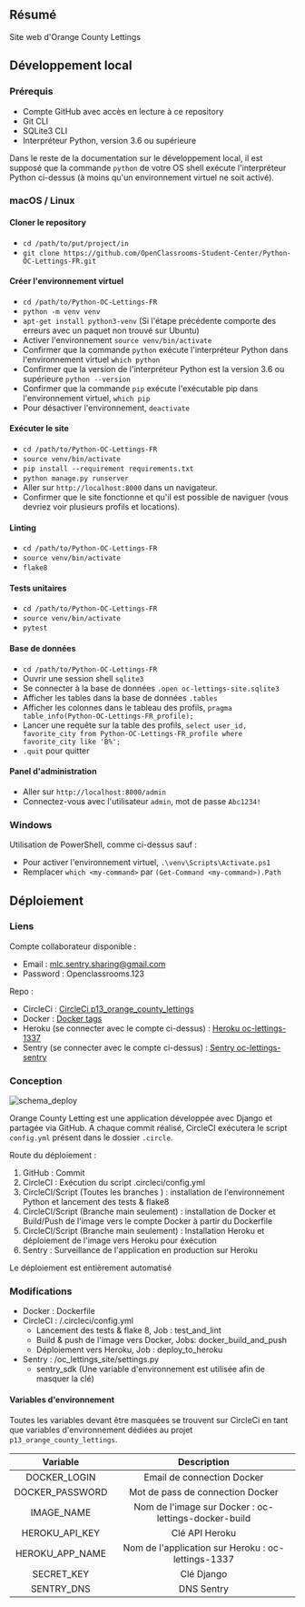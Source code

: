 ## Résumé

Site web d'Orange County Lettings

## Développement local

### Prérequis

- Compte GitHub avec accès en lecture à ce repository
- Git CLI
- SQLite3 CLI
- Interpréteur Python, version 3.6 ou supérieure

Dans le reste de la documentation sur le développement local, il est supposé que la commande `python` de votre OS shell exécute l'interpréteur Python ci-dessus (à moins qu'un environnement virtuel ne soit activé).

### macOS / Linux

#### Cloner le repository

- `cd /path/to/put/project/in`
- `git clone https://github.com/OpenClassrooms-Student-Center/Python-OC-Lettings-FR.git`

#### Créer l'environnement virtuel

- `cd /path/to/Python-OC-Lettings-FR`
- `python -m venv venv`
- `apt-get install python3-venv` (Si l'étape précédente comporte des erreurs avec un paquet non trouvé sur Ubuntu)
- Activer l'environnement `source venv/bin/activate`
- Confirmer que la commande `python` exécute l'interpréteur Python dans l'environnement virtuel
`which python`
- Confirmer que la version de l'interpréteur Python est la version 3.6 ou supérieure `python --version`
- Confirmer que la commande `pip` exécute l'exécutable pip dans l'environnement virtuel, `which pip`
- Pour désactiver l'environnement, `deactivate`

#### Exécuter le site

- `cd /path/to/Python-OC-Lettings-FR`
- `source venv/bin/activate`
- `pip install --requirement requirements.txt`
- `python manage.py runserver`
- Aller sur `http://localhost:8000` dans un navigateur.
- Confirmer que le site fonctionne et qu'il est possible de naviguer (vous devriez voir plusieurs profils et locations).

#### Linting

- `cd /path/to/Python-OC-Lettings-FR`
- `source venv/bin/activate`
- `flake8`

#### Tests unitaires

- `cd /path/to/Python-OC-Lettings-FR`
- `source venv/bin/activate`
- `pytest`

#### Base de données

- `cd /path/to/Python-OC-Lettings-FR`
- Ouvrir une session shell `sqlite3`
- Se connecter à la base de données `.open oc-lettings-site.sqlite3`
- Afficher les tables dans la base de données `.tables`
- Afficher les colonnes dans le tableau des profils, `pragma table_info(Python-OC-Lettings-FR_profile);`
- Lancer une requête sur la table des profils, `select user_id, favorite_city from
  Python-OC-Lettings-FR_profile where favorite_city like 'B%';`
- `.quit` pour quitter

#### Panel d'administration

- Aller sur `http://localhost:8000/admin`
- Connectez-vous avec l'utilisateur `admin`, mot de passe `Abc1234!`

### Windows

Utilisation de PowerShell, comme ci-dessus sauf :

- Pour activer l'environnement virtuel, `.\venv\Scripts\Activate.ps1` 
- Remplacer `which <my-command>` par `(Get-Command <my-command>).Path`

## Déploiement

### Liens

Compte collaborateur disponible :
- Email : mlc.sentry.sharing@gmail.com
- Password : Openclassrooms.123

Repo :
- CircleCi : [CircleCi p13_orange_county_lettings](https://app.circleci.com/pipelines/github/MatthLC/p13_orange_county_lettings)
- Docker : [Docker tags](https://hub.docker.com/r/matthlc92/oc-lettings-docker-build/tags)
- Heroku (se connecter avec le compte ci-dessus) : [Heroku oc-lettings-1337](https://dashboard.heroku.com/apps/oc-lettings-1337)
- Sentry (se connecter avec le compte ci-dessus) : [Sentry oc-lettings-sentry](https://sentry.io/organizations/student-x52/issues/)



### Conception
![schema_deploy](https://user-images.githubusercontent.com/85108007/175058909-d16d216b-7e44-4a42-ad4b-31362c1eaa8a.PNG)

Orange County Letting est une application développée avec Django et partagée via GitHub. A chaque commit réalisé, CircleCI exécutera le script `config.yml` présent dans le dossier `.circle`.

Route du déploiement :
1. GitHub : Commit
2. CircleCI : Exécution du script .circleci/config.yml
3. CircleCI/Script (Toutes les branches ) : installation de l'environnement Python et lancement des tests & flake8
4. CircleCI/Script (Branche main seulement) : installation de Docker et Build/Push de l'image vers le compte Docker à partir du Dockerfile
5. CircleCI/Script (Branche main seulement) : Installation Heroku et déploiement de l'image vers Heroku pour éxécution
6. Sentry : Surveillance de l'application en production sur Heroku

Le déploiement est entièrement automatisé

### Modifications

- Docker : Dockerfile
- CircleCI : /.circleci/config.yml
  - Lancement des tests & flake 8, Job : test_and_lint
  - Build & push de l'image vers Docker, Jobs: docker_build_and_push
  - Déploiement vers Heroku, Job : deploy_to_heroku
- Sentry : /oc_lettings_site/settings.py
  - sentry_sdk (Une variable d'environnement est utilisée afin de masquer la clé)

#### Variables d'environnement
Toutes les variables devant être masquées se trouvent sur CircleCi en tant que variables d'environnement dédiées au projet `p13_orange_county_lettings`.

| Variable | Description |
| :---: | :---: |
| DOCKER_LOGIN | Email de connection Docker |
| DOCKER_PASSWORD | Mot de pass de connection Docker |
| IMAGE_NAME | Nom de l'image sur Docker : oc-lettings-docker-build |
| HEROKU_API_KEY | Clé API Heroku |
| HEROKU_APP_NAME | Nom de l'application sur Heroku : oc-lettings-1337 |
| SECRET_KEY | Clé Django |
| SENTRY_DNS | DNS Sentry |


